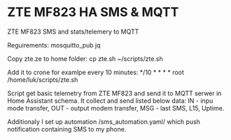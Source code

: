# ZTE MF823 HA SMS & MQTT
 ZTE MF823 SMS and stats/telemery to MQTT

Reguirements:
mosquitto_pub
jq

Copy zte.ze to home folder:
cp zte.sh ~/scripts/zte.sh

Add it to crone for examlpe every 10 minutes:
*/10 * * * * root       /home/luk/scripts/zte.sh


Script get basic telemetry from ZTE MF823 and send it to MQTT serwer in Home Assistant schema.
It collect and send listed below data:
IN - inpu mode transfer,
OUT - output modem transfer,
MSG - last SMS,
L15,
Uptime.

Additionaly I set up automation /sms_automation.yaml/ which push notification containing SMS to my phone.



